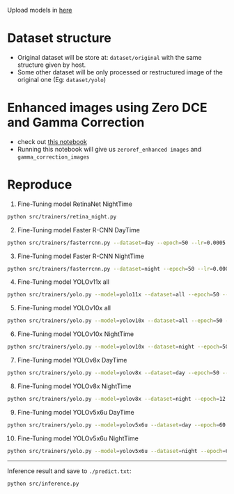 Upload models in [here](https://husteduvn-my.sharepoint.com/:f:/g/personal/dat_pt226024_sis_hust_edu_vn/EkxJJhwdG2VHrZgkkcqK02kBFEWw5Fhspqvf_gp9J_4kbg?e=1JmQTY)

# Dataset structure
- Original dataset will be store at: `dataset/original` with the same structure given by host.
- Some other dataset will be only processed or restructured image of the original one (Eg: `dataset/yolo`)

# Enhanced images using Zero DCE and Gamma Correction
- check out [this notebook](https://www.kaggle.com/code/hongmnhcng/train-zero-zero-reference)
- Running this notebook will give us `zeroref_enhanced images` and `gamma_correction_images`

# Reproduce
1. Fine-Tuning model RetinaNet NightTime
```bash
python src/trainers/retina_night.py
```
2. Fine-Tuning model Faster R-CNN DayTime
```bash
python src/trainers/fasterrcnn.py --dataset=day --epoch=50 --lr=0.0005 --batch_size=16 --num_workers=4
```
3. Fine-Tuning model Faster R-CNN NightTime
```bash
python src/trainers/fasterrcnn.py --dataset=night --epoch=50 --lr=0.0005 --batch_size=16 --num_workers=4
```
4. Fine-Tuning model YOLOv11x all
```bash
python src/trainers/yolo.py --model=yolo11x --dataset=all --epoch=50 --batch_size=16
```
5. Fine-Tuning model YOLOv10x all
```bash
python src/trainers/yolo.py --model=yolov10x --dataset=all --epoch=50 --batch_size=16
```
6. Fine-Tuning model YOLOv10x NightTime
```bash
python src/trainers/yolo.py --model=yolov10x --dataset=night --epoch=50 --batch_size=16
```
7. Fine-Tuning model YOLOv8x DayTime
```bash
python src/trainers/yolo.py --model=yolov8x --dataset=day --epoch=50 --batch_size=16
```
8. Fine-Tuning model YOLOv8x NightTime
```bash
python src/trainers/yolo.py --model=yolov8x --dataset=night --epoch=12 --batch_size=16
```
9. Fine-Tuning model YOLOv5x6u DayTime
```bash
python src/trainers/yolo.py --model=yolov5x6u --dataset=day --epoch=60 --batch_size=16
```
10. Fine-Tuning model YOLOv5x6u NightTime
```bash
python src/trainers/yolo.py --model=yolov5x6u --dataset=night --epoch=60 --batch_size=16
```

---

Inference result and save to `./predict.txt`:
```bash
python src/inference.py
```
